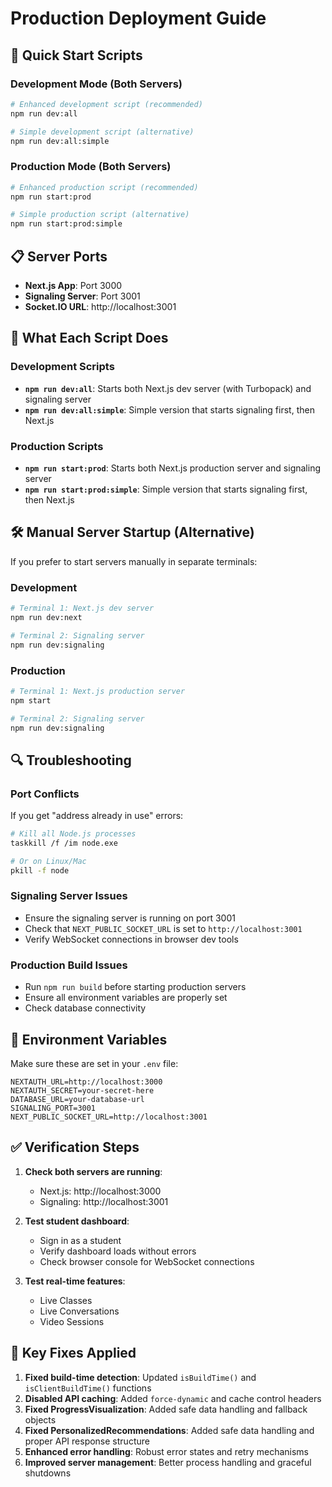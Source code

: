 # Production Deployment Guide

## 🚀 Quick Start Scripts

### Development Mode (Both Servers)
```bash
# Enhanced development script (recommended)
npm run dev:all

# Simple development script (alternative)
npm run dev:all:simple
```

### Production Mode (Both Servers)
```bash
# Enhanced production script (recommended)
npm run start:prod

# Simple production script (alternative)
npm run start:prod:simple
```

## 📋 Server Ports
- **Next.js App**: Port 3000
- **Signaling Server**: Port 3001
- **Socket.IO URL**: http://localhost:3001

## 🔧 What Each Script Does

### Development Scripts
- **`npm run dev:all`**: Starts both Next.js dev server (with Turbopack) and signaling server
- **`npm run dev:all:simple`**: Simple version that starts signaling first, then Next.js

### Production Scripts
- **`npm run start:prod`**: Starts both Next.js production server and signaling server
- **`npm run start:prod:simple`**: Simple version that starts signaling first, then Next.js

## 🛠️ Manual Server Startup (Alternative)

If you prefer to start servers manually in separate terminals:

### Development
```bash
# Terminal 1: Next.js dev server
npm run dev:next

# Terminal 2: Signaling server
npm run dev:signaling
```

### Production
```bash
# Terminal 1: Next.js production server
npm start

# Terminal 2: Signaling server
npm run dev:signaling
```

## 🔍 Troubleshooting

### Port Conflicts
If you get "address already in use" errors:
```bash
# Kill all Node.js processes
taskkill /f /im node.exe

# Or on Linux/Mac
pkill -f node
```

### Signaling Server Issues
- Ensure the signaling server is running on port 3001
- Check that `NEXT_PUBLIC_SOCKET_URL` is set to `http://localhost:3001`
- Verify WebSocket connections in browser dev tools

### Production Build Issues
- Run `npm run build` before starting production servers
- Ensure all environment variables are properly set
- Check database connectivity

## 📝 Environment Variables

Make sure these are set in your `.env` file:
```env
NEXTAUTH_URL=http://localhost:3000
NEXTAUTH_SECRET=your-secret-here
DATABASE_URL=your-database-url
SIGNALING_PORT=3001
NEXT_PUBLIC_SOCKET_URL=http://localhost:3001
```

## ✅ Verification Steps

1. **Check both servers are running**:
   - Next.js: http://localhost:3000
   - Signaling: http://localhost:3001

2. **Test student dashboard**:
   - Sign in as a student
   - Verify dashboard loads without errors
   - Check browser console for WebSocket connections

3. **Test real-time features**:
   - Live Classes
   - Live Conversations
   - Video Sessions

## 🎯 Key Fixes Applied

1. **Fixed build-time detection**: Updated `isBuildTime()` and `isClientBuildTime()` functions
2. **Disabled API caching**: Added `force-dynamic` and cache control headers
3. **Fixed ProgressVisualization**: Added safe data handling and fallback objects
4. **Fixed PersonalizedRecommendations**: Added safe data handling and proper API response structure
5. **Enhanced error handling**: Robust error states and retry mechanisms
6. **Improved server management**: Better process handling and graceful shutdowns
